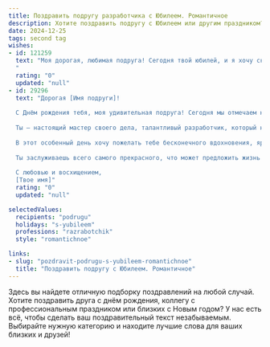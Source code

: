 ```yaml
---
title: Поздравить подругу разработчика с Юбилеем. Романтичное
description: Хотите поздравить подругу с Юбилеем или другим праздником? Наш ИИ создаст незабываемое поздравление, а вы обязательно выделитесь среди других.  
date: 2024-12-25
tags: second tag
wishes:
- id: 121259
  text: "Моя дорогая, любимая подруга! Сегодня твой юбилей, и я хочу сказать тебе, что ты — невероятная женщина, талантливый разработчик и просто мой самый лучший друг.  Твой ум, твоё сердце, твоя творческая энергия – всё это восхищает и вдохновляет меня. Пусть этот юбилей станет началом новой, прекрасной главы в твоей жизни, полной любви, счастья и новых, блестящих программных решений.  Я безмерно рада, что судьба подарила мне такую подругу, как ты.  С днем рождения, моя дорогая!  Пусть всё, о чём ты мечтаешь, сбудется!
  "
  rating: "0"
  updated: "null"
- id: 29296
  text: "Дорогая [Имя подруги]!
  
  С Днём рождения тебя, моя удивительная подруга! Сегодня мы отмечаем не просто твой юбилей, но и все те чудесные моменты, которые ты подарила этому миру.
  
  Ты — настоящий мастер своего дела, талантливый разработчик, который наполняет жизнь вокруг кодом и идеями. Твоя способность создавать и вдохновлять восхищает меня! Пусть каждый новый проект становится для тебя не только профессиональным достижением, но и источником радости и удовлетворения.
  
  В этот особенный день хочу пожелать тебе бесконечного вдохновения, ярких идей и смелости в реализации всех твоих мечт. Пусть даже самые амбициозные цели становятся достижимыми, а на пути всегда встречаются единомышленники и верные друзья.
  
  Ты заслуживаешь всего самого прекрасного, что может предложить жизнь! Пусть каждое утро будет наполнено светом, а каждый вечер приносит умиротворение.
  
  С любовью и восхищением,
  [Твое имя]"
  rating: "0"
  updated: "null"

selectedValues:
  recipients: "podrugu"
  holidays: "s-yubileem"
  professions: "razrabotchik"
  style: "romantichnoe"

links:
- slug: "pozdravit-podrugu-s-yubileem-romantichnoe"
  title: "Поздравить подругу с Юбилеем. Романтичное"
---
```


Здесь вы найдете отличную подборку поздравлений на любой случай.
Хотите поздравить друга с днём рождения, коллегу с профессиональным праздником или близких с Новым годом? У нас есть всё, чтобы сделать ваш поздравительный текст незабываемым. Выбирайте нужную категорию и находите лучшие слова для ваших близких и друзей!
